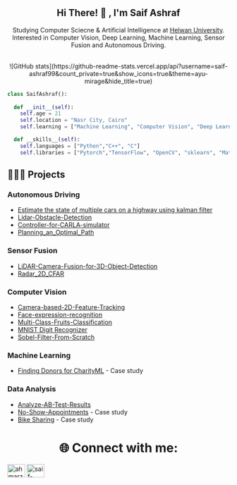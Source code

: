 <div align="center">
<p>
<h2>Hi There! 👋 , I'm Saif Ashraf</h2>
Studying Computer Sciecne & Artificial Intelligence at <a href="Helwan University">Helwan University</a>.  
Interested in Computer Vision, Deep Learning, Machine Learning, Sensor Fusion and Autonomous Driving.
</p>

<br />
![GitHub stats](https://github-readme-stats.vercel.app/api?username=saif-ashraf99&count_private=true&show_icons=true&theme=ayu-mirage&hide_title=true)
<br />

</div>

```python
class SaifAshraf():
    
  def __init__(self):
    self.age = 21
    self.location = "Nasr City, Cairo"
    self.learning = ["Machine Learning", "Computer Vision", "Deep Learning", "Sensor Fusion", "Autonomous Driving"]

  def __skills__(self):
    self.languages = ["Python","C++", "C"]
    self.libraries = ["Pytorch","TensorFlow", "OpenCV", "sklearn", "Matplotlib"]
```

## 👨🏻‍💻 Projects

### Autonomous Driving
- [Estimate the state of multiple cars on a highway using kalman filter](https://github.com/saif-ashraf99/Unscented-Kalman-Filter)
- [Lidar-Obstacle-Detection](https://github.com/saif-ashraf99/Lidar-Obstacle-Detection)
- [Controller-for-CARLA-simulator](https://github.com/saif-ashraf99/Controller-for-CARLA-simulator)
- [Planning_an_Optimal_Path](https://github.com/saif-ashraf99/Planning_an_Optimal_Path)
### Sensor Fusion
- [LiDAR-Camera-Fusion-for-3D-Object-Detection](https://github.com/saif-ashraf99/LiDAR-Camera-Fusion-for-3D-Object-Detection)
- [Radar_2D_CFAR](https://github.com/saif-ashraf99/Radar_2D_CFAR)
### Computer Vision 
- [Camera-based-2D-Feature-Tracking](https://github.com/saif-ashraf99/Camera-based-2D-Feature-Tracking)
- [Face-expression-recognition](https://github.com/saif-ashraf99/Face-expression-recognition)
- [Multi-Class-Fruits-Classification](https://github.com/saif-ashraf99/Multi-Class-Fruits-Classification)
- [MNIST Digit Recognizer](https://github.com/saif-ashraf99/Digit-Recognizer)
- [Sobel-Filter-From-Scratch](https://github.com/saif-ashraf99/Sobel-Filter-From-Scratch)
### Machine Learning 
- [Finding Donors for CharityML](https://github.com/saif-ashraf99/Charity-ML) - Case study
### Data Analysis
- [Analyze-AB-Test-Results](https://github.com/saif-ashraf99/Analyze-AB-Test-Results)
- [No-Show-Appointments](https://github.com/saif-ashraf99/No-Show-Appointments) - Case study
- [Bike Sharing](https://github.com/saif-ashraf99/Bike-sharing) - Case study
<div align="center">

# 🌐 Connect with me:
<p align="left">
<a href="https://linkedin.com/in/saif-ashraf99" target="blank"><img align="center" src="https://raw.githubusercontent.com/rahuldkjain/github-profile-readme-generator/master/src/images/icons/Social/linked-in-alt.svg" alt="ahmarzaidi" height="30" width="40" /></a>
<a href="https://www.leetcode.com/saif_ashraf99" target="blank"><img align="center" src="https://raw.githubusercontent.com/rahuldkjain/github-profile-readme-generator/master/src/images/icons/Social/leet-code.svg" alt="saif-ashraf99" height="30" width="40" /></a>
</p>
</div>
